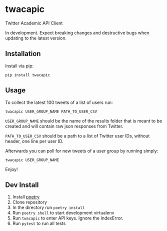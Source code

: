 # twacapic

Twitter Academic API Client

In development. Expect breaking changes and destructive bugs when updating to the latest version.


## Installation

Install via pip:

`pip install twacapic`


## Usage

To collect the latest 100 tweets of a list of users run:

`twacapic USER_GROUP_NAME PATH_TO_USER_CSV`

`USER_GROUP_NAME` should be the name of the results folder that is meant to be created and will contain raw json responses from Twitter.

`PATH_TO_USER_CSV` should be a path to a list of Twitter user IDs, without header, one line per user ID.

Afterwards you can poll for new tweets of a user group by running simply:

`twacapic USER_GROUP_NAME`

Enjoy!


## Dev Install

1. Install [poetry](https://python-poetry.org/docs/#installation)
2. Clone repository
3. In the directory run `poetry install`
4. Run `poetry shell` to start development virtualenv
5. Run `twacapic` to enter API keys. Ignore the IndexError.
6. Run `pytest` to run all tests
